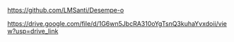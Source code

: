 https://github.com/LMSanti/Desempe-o

https://drive.google.com/file/d/1G6wn5JbcRA310oYgTsnQ3kuhaYvxdoii/view?usp=drive_link
